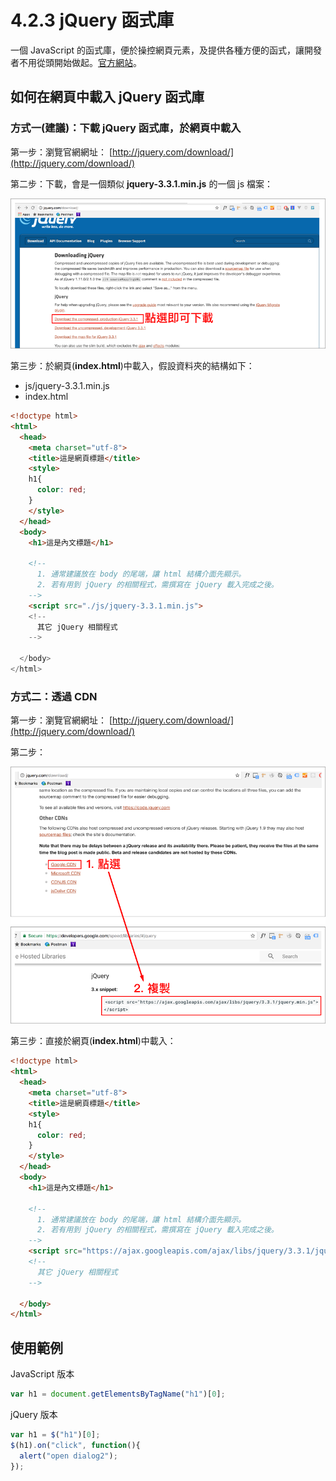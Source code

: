 # 4.2.3 jQuery 函式庫

一個 JavaScript 的函式庫，便於操控網頁元素，及提供各種方便的函式，讓開發者不用從頭開始做起。[官方網站](http://jquery.com/)。

## 如何在網頁中載入 jQuery 函式庫

### 方式一\(建議\)：下載 jQuery 函式庫，於網頁中載入

第一步：瀏覽官網網址： [http://jquery.com/download/](http://jquery.com/download/)

第二步：下載，會是一個類似 **jquery-3.3.1.min.js** 的一個 js 檔案：

![](/assets/jquery_download.png)

第三步：於網頁\(**index.html**\)中載入，假設資料夾的結構如下：

* js/jquery-3.3.1.min.js
* index.html

```html
<!doctype html>
<html>
  <head>
    <meta charset="utf-8">
    <title>這是網頁標題</title>
    <style>
    h1{
      color: red;
    }
    </style>
  </head>
  <body>
    <h1>這是內文標題</h1>

    <!--
      1. 通常建議放在 body 的尾端，讓 html 結構介面先顯示。
      2. 若有用到 jQuery 的相關程式，需撰寫在 jQuery 載入完成之後。
    -->
    <script src="./js/jquery-3.3.1.min.js">
    <!--
      其它 jQuery 相關程式
    -->

  </body>
</html>
```

### 方式二：透過 CDN

第一步：瀏覽官網網址： [http://jquery.com/download/](http://jquery.com/download/)

第二步：

![](/assets/jquery_download_by_cdn.png)

第三步：直接於網頁\(**index.html**\)中載入：

```html
<!doctype html>
<html>
  <head>
    <meta charset="utf-8">
    <title>這是網頁標題</title>
    <style>
    h1{
      color: red;
    }
    </style>
  </head>
  <body>
    <h1>這是內文標題</h1>

    <!--
      1. 通常建議放在 body 的尾端，讓 html 結構介面先顯示。
      2. 若有用到 jQuery 的相關程式，需撰寫在 jQuery 載入完成之後。
    -->
    <script src="https://ajax.googleapis.com/ajax/libs/jquery/3.3.1/jquery.min.js"></script>
    <!--
      其它 jQuery 相關程式
    -->

  </body>
</html>
```

## 使用範例

JavaScript 版本

```js
var h1 = document.getElementsByTagName("h1")[0];
```

jQuery 版本

```js
var h1 = $("h1")[0];
$(h1).on("click", function(){
  alert("open dialog2");
});
```



